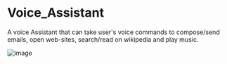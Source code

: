 # Voice_Assistant
A voice Assistant that can take user's voice commands to compose/send emails, open web-sites, search/read on wikipedia and play music.

![image](https://user-images.githubusercontent.com/104121811/232722612-3ec8dc47-bd4c-4ad1-b52a-9aa109de5095.png)
